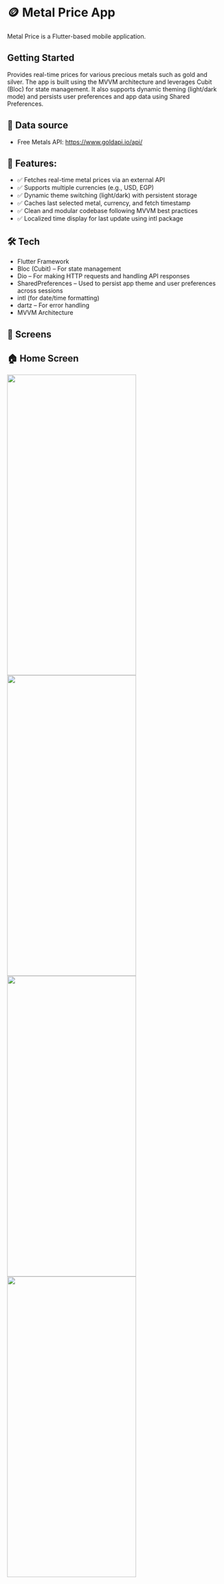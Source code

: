 # 🪙 Metal Price App

Metal Price is a Flutter-based mobile application.

## Getting Started

Provides real-time prices for various precious metals such as gold and silver. The app is built using the MVVM architecture and leverages Cubit (Bloc) for state management. It also supports dynamic theming (light/dark mode) and persists user preferences and app data using Shared Preferences.

## 📌 Data source

- Free Metals API: https://www.goldapi.io/api/

## 🚀 Features:

- ✅ Fetches real-time metal prices via an external API
- ✅ Supports multiple currencies (e.g., USD, EGP)
- ✅ Dynamic theme switching (light/dark) with persistent storage
- ✅ Caches last selected metal, currency, and fetch timestamp
- ✅ Clean and modular codebase following MVVM best practices
- ✅ Localized time display for last update using intl package

## 🛠️ Tech

- Flutter Framework
- Bloc (Cubit) – For state management
- Dio – For making HTTP requests and handling API responses
- SharedPreferences – Used to persist app theme and user preferences across sessions
- intl (for date/time formatting)
- dartz – For error handling
- MVVM Architecture 

## 📱 Screens

## 🏠 Home Screen

<img src="https://github.com/user-attachments/assets/f9310787-ff60-42d1-bb05-07a19da93b88" width="300" height="700" />
<br>

<img src="https://github.com/user-attachments/assets/4d61fc54-3b3a-4d66-b903-80080b13a8c4" width="300" height="700" />
<br>

<img src="https://github.com/user-attachments/assets/fec8eaae-8a24-472c-abcf-c88c858a4eb2" width="300" height="700" />
<br>

<img src="https://github.com/user-attachments/assets/fcf68647-f2c4-4490-b7ef-8ccb04e340a6" width="300" height="700" />
<br>

